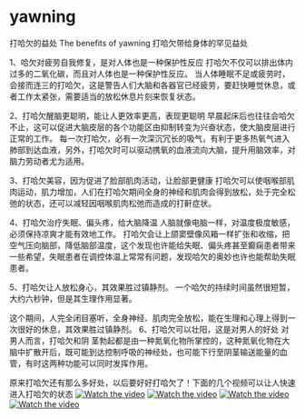 # yawning
打哈欠的益处 The benefits of yawning
打哈欠带给身体的罕见益处

1、哈欠对疲劳自我修复，是对人体也是一种保护性反应
打哈欠不仅可以排出体内过多的二氧化碳，而且对人体也是一种保护性反应。
当人体睡眠不足或疲劳时，会接而连三的打哈欠，这是警告人们大脑和各器官已经疲劳，要赶快睡觉休息，或者工作太紧张，需要适当的放松休息片刻来恢复状态。

2、打哈欠醒脑更聪明，能让人更效率更高，表现更聪明
早晨起床后也往往会哈欠不止，这可以促进大脑皮层的各个功能区由抑制转变为兴奋状态，使大脑皮层进行正常的工作。
每一次打哈欠，必有一次深沉冗长的吸气，有利于更多热氧气进入肺部到达血液，另外，打哈欠时可以驱动携氧的血液流向大脑，提升用脑效率，对脑力劳动者尤为适用。

3、打哈欠美容，因为促进了脸部肌肉活动，让脸部更健康
打哈欠可以使咽喉部肌肉运动，肌力增加，人们在打哈欠期间全身的神经和肌肉会得到放松，处于完全松弛的状态，还可以减轻因咽喉肌肉松弛而造成的打鼾症状。

4、打哈欠治疗失眠、偏头疼，给大脑降温
人脑就像电脑一样，对温度极度敏感，必须保持凉爽才能有效地工作。
打哈欠会让上颌窦壁像风箱一样扩张和收缩，把空气压向脑部，降低脑部温度，这个发现也许能给失眠、偏头疼甚至癫痫患者带来一些希望，失眠患者在调控体温上常常有问题，发现哈欠的奥妙也许也能帮助失眠患者。

5、打哈欠让人放松身心，其效果胜过镇静剂。
一个哈欠的持续时间虽然很短暂，大约六秒钟，但是其生理作用显著。

这个期间，人完全闭目塞听，全身神经、肌肉完全放松，能在生理和心理上得到一次很好的休息，其效果胜过镇静剂。
6、打哈欠可以壮阳，这是对男人的好处
对男人而言，打哈欠和阴 茎勃起都是由一种氮氧化物所掌控的，这种氮氧化物在大脑中扩散开后，既可能到达控制呼吸的神经处，也可能下行至阴茎输送能量的血管，有时这两种功能可以同时发挥作用。


原来打哈欠还有那么多好处，以后要好好打哈欠了！下面的几个视频可以让人快速进入打哈欠的状态
[![Watch the video](https://i9.ytimg.com/vi/NzUo7w99-9k/mq1.jpg?sqp=CPCr2YsG&rs=AOn4CLBjG39Z4Ya49mg00WONsvJ7A7ImcA)](https://youtu.be/NzUo7w99-9k)
[![Watch the video](https://i9.ytimg.com/vi/UfNRgVOC-qY/mq1.jpg?sqp=CPCr2YsG&rs=AOn4CLAfayxKo1iabuWwZF00x4Y_iLhqjg)](https://youtu.be/UfNRgVOC-qY)
[![Watch the video](https://i9.ytimg.com/vi/WN55J9ahkwc/mq1.jpg?sqp=CPCr2YsG&rs=AOn4CLBb1DiolrdN2oHw328rLnA2x-EXZQ)](https://youtu.be/WN55J9ahkwc)
[![Watch the video](https://i9.ytimg.com/vi/qrzp_OcOQ-o/mq1.jpg?sqp=CPCr2YsG&rs=AOn4CLCvKDcsYhICJg5vreT6P7n3M5s89g)](https://youtu.be/WN55J9ahkwc)
